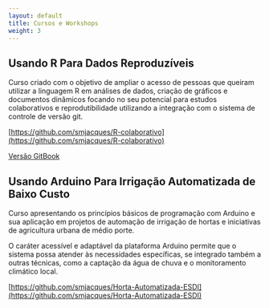 ```yaml
---
layout: default
title: Cursos e Workshops
weight: 3
---
```

<h2> Usando R Para Dados Reproduzíveis</h2>

Curso criado com o objetivo de ampliar o acesso de pessoas que queiram utilizar a linguagem R em análises de dados, criação de gráficos e documentos dinâmicos focando no seu potencial para estudos colaborativos e reprodutibilidade utilizando a integração com o sistema de controle de versão git.

[https://github.com/smjacques/R-colaborativo](https://github.com/smjacques/R-colaborativo)

[Versão GitBook](https://www.gitbook.com/book/smjacques/r-para-analises-cientificas-reproduziveis/details)  



<h2>Usando Arduino Para Irrigação Automatizada de Baixo Custo</h2>

Curso apresentando os princípios básicos de programação com Arduino e sua aplicação em projetos de automação de irrigação de hortas e iniciativas de agricultura urbana de médio porte.

O caráter acessível e adaptável da plataforma Arduino permite que o sistema possa atender às necessidades específicas, se integrado também a outras técnicas, como a captação da água de chuva e o monitoramento climático local.

[https://github.com/smjacques/Horta-Automatizada-ESDI](https://github.com/smjacques/Horta-Automatizada-ESDI)
